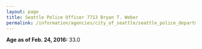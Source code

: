 ```yaml
---
layout: page
title: Seattle Police Officer 7713 Bryan T. Weber
permalink: /information/agencies/city_of_seattle/seattle_police_department/copbook/7713/
---
```


**Age as of Feb. 24, 2016:** 33.0
